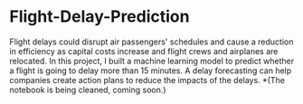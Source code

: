 # Flight-Delay-Prediction

Flight delays could disrupt air passengers' schedules and cause a reduction in efficiency as capital costs increase and flight crews and airplanes are relocated. In this project, I built a machine learning model to predict whether a flight is going to delay more than 15 minutes. A delay forecasting can help companies create action plans to reduce the impacts of the delays.
*(The notebook is being cleaned, coming soon.)
